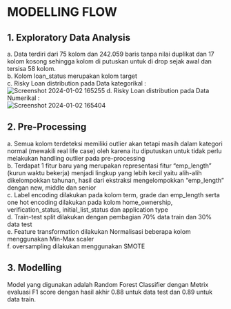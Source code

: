 # MODELLING FLOW 

## 1. Exploratory Data Analysis
a. Data terdiri dari 75 kolom dan 242.059 baris tanpa nilai duplikat dan 17 kolom kosong sehingga kolom di putuskan untuk di drop sejak awal dan tersisa 58 kolom. <br> 
b. Kolom loan_status merupakan kolom target <br>
c. Risky Loan distribution pada Data kategorikal : <br>
![Screenshot 2024-01-02 165255](https://github.com/innayahptr/RISKYL-LOAN-PREDICTION-USING-RANDOM-FOREST-CLASSIFIER/assets/113874779/f3c72631-9b7d-4878-9bf8-589d76c707e7)
d. Risky Loan distribution pada Data Numerikal : <br>
![Screenshot 2024-01-02 165404](https://github.com/innayahptr/RISKYL-LOAN-PREDICTION-USING-RANDOM-FOREST-CLASSIFIER/assets/113874779/cd470112-1d25-4325-8bc4-cc58bee5d523)

## 2. Pre-Processing
a. Semua kolom terdeteksi memiliki outlier akan tetapi masih dalam kategori normal (mewakili real life case) oleh karena itu diputuskan untuk tidak perlu melakukan handling outlier pada pre-processing <br>
b. Terdapat 1 fitur baru yang merupakan representasi fitur “emp_length” (kurun waktu bekerja) menjadi lingkup yang lebih kecil yaitu alih-alih dikelompokkan tahunan, hasil dari ekstraksi mengelompokkan “emp_length” dengan new, middle dan senior <br>
c. Label encoding dilakukan pada kolom term, grade dan emp_length serta one hot encoding dilakukan pada kolom home_ownership, verification_status, initial_list_status dan application type <br>
d. Train-test split dilakukan dengan pembagian 70% data train dan 30% data test <br>
e. Feature transformation dilakukan Normalisasi beberapa kolom menggunakan Min-Max scaler <br>
f. oversampling dilakukan menggunakan SMOTE

## 3. Modelling
Model yang digunakan adalah Random Forest Classifier dengan Metrix evaluasi F1 score dengan hasil akhir 0.88 untuk data test dan 0.89 untuk data train.

